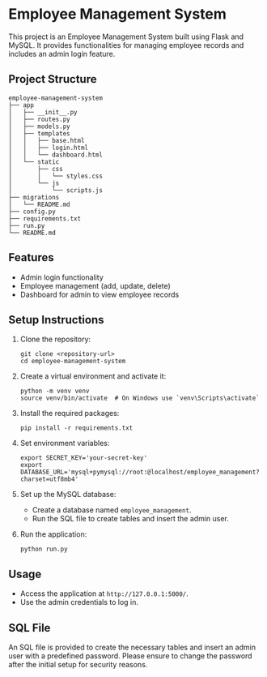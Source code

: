 # Employee Management System

This project is an Employee Management System built using Flask and MySQL. It provides functionalities for managing employee records and includes an admin login feature.

## Project Structure

```
employee-management-system
├── app
│   ├── __init__.py
│   ├── routes.py
│   ├── models.py
│   ├── templates
│   │   ├── base.html
│   │   ├── login.html
│   │   └── dashboard.html
│   └── static
│       ├── css
│       │   └── styles.css
│       └── js
│           └── scripts.js
├── migrations
│   └── README.md
├── config.py
├── requirements.txt
├── run.py
└── README.md
```

## Features

- Admin login functionality
- Employee management (add, update, delete)
- Dashboard for admin to view employee records

## Setup Instructions

1. Clone the repository:
   ```
   git clone <repository-url>
   cd employee-management-system
   ```

2. Create a virtual environment and activate it:
   ```
   python -m venv venv
   source venv/bin/activate  # On Windows use `venv\Scripts\activate`
   ```

3. Install the required packages:
   ```
   pip install -r requirements.txt
   ```

4. Set environment variables:
   ```
   export SECRET_KEY='your-secret-key'
   export DATABASE_URL='mysql+pymysql://root:@localhost/employee_management?charset=utf8mb4'
   ```

5. Set up the MySQL database:
   - Create a database named `employee_management`.
   - Run the SQL file to create tables and insert the admin user.

6. Run the application:
   ```
   python run.py
   ```

## Usage

- Access the application at `http://127.0.0.1:5000/`.
- Use the admin credentials to log in.

## SQL File

An SQL file is provided to create the necessary tables and insert an admin user with a predefined password. Please ensure to change the password after the initial setup for security reasons.